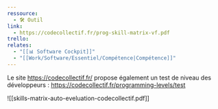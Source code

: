 ```yaml
---
ressource:
  - 🛠️ Outil
link:
  - https://codecollectif.fr/prog-skill-matrix-vf.pdf
trello: 
relates:
  - "[[📊 Software Cockpit]]"
  - "[[Work/Software/Essentiel/Compétence|Compétence]]"
---
```

Le site https://codecollectif.fr/ propose également un test de niveau des développeurs : https://codecollectif.fr/programming-levels/test

![[skills-matrix-auto-eveluation-codecollectif.pdf]]